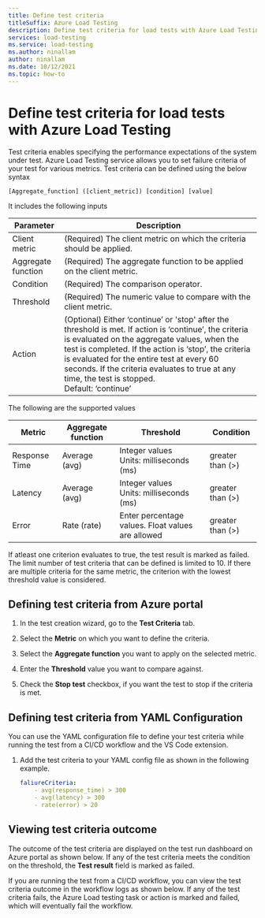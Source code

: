 ```yaml
---
title: Define test criteria
titleSuffix: Azure Load Testing
description: Define test criteria for load tests with Azure Load Testing 
services: load-testing
ms.service: load-testing
ms.author: ninallam
author: ninallam
ms.date: 10/12/2021
ms.topic: how-to
---
```


# Define test criteria for load tests with Azure Load Testing

Test criteria enables specifying the performance expectations of the system under test. Azure Load Testing service allows you to set failure criteria of your test for various metrics. Test criteria can be defined using the below syntax

`[Aggregate_function] ([client_metric]) [condition] [value]`

It includes the following inputs

|Parameter  |Description  |
|---------|---------|
|Client metric     | (Required) The client metric on which the criteria should be applied.        |
|Aggregate function     |  (Required) The aggregate function to be applied on the client metric.       |
|Condition     | (Required) The comparison operator.        |
|Threshold     |  (Required) The numeric value to compare with the client metric.        |
|Action     |   (Optional) Either ‘continue’ or 'stop' after the threshold is met. If action is ‘continue’, the criteria is evaluated on the aggregate values, when the test is completed. If the action is ‘stop’, the criteria is evaluated for the entire test at every 60 seconds. If the criteria evaluates to true at any time, the test is stopped.</br> Default: ‘continue’      |

The following are the supported values

|Metric  |Aggregate function  |Threshold  |Condition  |
|---------|---------|---------|---------|
|Response Time     |  Average (avg)       |    Integer values </br> Units: milliseconds (ms)     |   greater than (>)      |
|Latency     | Average (avg)        |   Integer values </br> Units: milliseconds (ms)      |   greater than (>)      |
|Error     |  Rate (rate)       |   Enter percentage values. Float values are allowed      |   greater than (>)      |

If atleast one criterion evaluates to true, the test result is marked as failed. The limit number of test criteria that can be defined is limited to 10. If there are multiple criteria for the same metric, the criterion with the lowest threshold value is considered.

## Defining test criteria from Azure portal

1. In the test creation wizard, go to the **Test Criteria** tab.

1. Select the **Metric** on which you want to define the criteria.

1. Select the **Aggregate function** you want to apply on the selected metric.

1. Enter the **Threshold** value you want to compare against.

1. Check the **Stop test** checkbox, if  you want the test to stop if the criteria is met.

## Defining test criteria from YAML Configuration

You can use the YAML configuration file to define your test criteria while running the test from a CI/CD workflow and the VS Code extension.

1. Add the test criteria to your YAML config file as shown in the following example.

    ```yml
    faliureCriteria: 
        - avg(response_time) > 300
        - avg(latency) > 300
        - rate(error) > 20
    ```

## Viewing test criteria outcome

The outcome of the test criteria are displayed on the test run dashboard on Azure portal as shown below. If any of the test criteria meets the condition on the threshold, the **Test result** field is marked as failed.

If you are running the test from a CI/CD workflow, you can view the test criteria outcome in the workflow logs as shown below. If any of the test criteria fails, the Azure Load testing task or action is marked and failed, which will eventually fail the workflow.
